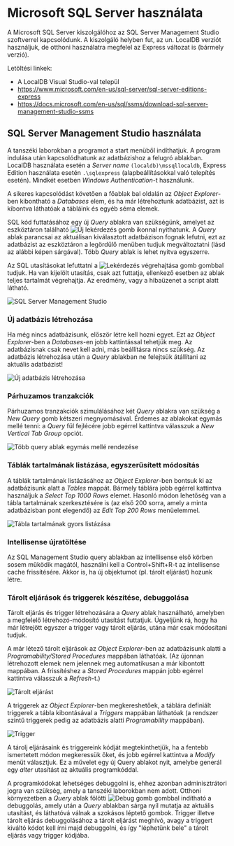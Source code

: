 # Microsoft SQL Server használata

A Microsoft SQL Server kiszolgálóhoz az SQL Server Management Studio szoftverrel kapcsolódunk. A kiszolgáló helyben fut, az un. LocalDB verziót használjuk, de otthoni használatra megfelel az Express változat is (bármely verzió).

Letöltési linkek:

- A LocalDB Visual Studio-val települ
- <https://www.microsoft.com/en-us/sql-server/sql-server-editions-express>
- <https://docs.microsoft.com/en-us/sql/ssms/download-sql-server-management-studio-ssms>

## SQL Server Management Studio használata

A tanszéki laborokban a programot a start menüből indíthatjuk. A program indulása után kapcsolódhatunk az adatbázishoz a felugró ablakban. LocalDB használata esetén a _Server name_ `(localdb)\mssqllocaldb`, Express Edition használata esetén `.\sqlexpress` (alapbeállításokkal való telepítés esetén). Mindkét esetben _Windows Authentication_-t használunk.

A sikeres kapcsolódást követően a főablak bal oldalán az _Object Explorer_-ben kibontható a _Databases_ elem, és ha már létrehoztunk adatbázist, azt is kibontva láthatóak a tábláink és egyéb séma elemek.

SQL kód futtatásához egy új _Query_ ablakra van szükségünk, amelyet az eszköztáron található ![Új lekérdezés gomb](./images/new-query-button.png) ikonnal nyithatunk. A _Query_ ablak parancsai az aktuálisan kiválasztott adatbázison fognak lefutni, ezt az adatbázist az eszköztáron a legördülő menüben tudjuk megváltoztatni (lásd az alábbi képen sárgával). Több _Query_ ablak is lehet nyitva egyszerre.

Az SQL utasításokat lefuttatni a ![Lekérdezés végrehajtása gomb](./images/execute-button.png) gombbal tudjuk. Ha van kijelölt utasítás, csak azt futtatja, ellenkező esetben az ablak teljes tartalmát végrehajtja. Az eredmény, vagy a hibaüzenet a script alatt látható.

![SQL Server Management Studio](./images/object-explorer-db-query.png)

### Új adatbázis létrehozása

Ha még nincs adatbázisunk, először létre kell hozni egyet. Ezt az _Object Explorer_-ben a _Databases_-en jobb kattintással tehetjük meg. Az adatbázisnak csak nevet kell adni, más beállításra nincs szükség. Az adatbázis létrehozása után a _Query_ ablakban ne felejtsük átállítani az aktuális adatbázist!

![Új adatbázis létrehozása](./images/uj-adatbazis.png)

### Párhuzamos tranzakciók

Párhuzamos tranzakciók szimulálásához két _Query_ ablakra van szükség a _New Query_ gomb kétszeri megnyomásával. Érdemes az ablakokat egymás mellé tenni: a _Query_ fül fejlécére jobb egérrel kattintva válasszuk a _New Vertical Tab Group_ opciót.

![Több query ablak egymás mellé rendezése](./images/query-window-tab-group.png)

### Táblák tartalmának listázása, egyszerűsített módosítás

A táblák tartalmának listázásához az _Object Explorer_-ben bontsuk ki az adatbázisunk alatt a _Tables_ mappát. Bármely táblára jobb egérrel kattintva használjuk a _Select Top 1000 Rows_ elemet. Hasonló módon lehetőség van a tábla tartalmának szerkesztésére is (az első 200 sorra, amely a minta adatbázisban pont elegendő) az _Edit Top 200 Rows_ menüelemmel.

![Tábla tartalmának gyors listázása](./images/select-top-1000.png)

### Intellisense újratöltése

Az SQL Management Studio query ablakban az intellisense első körben sosem működik magától, használni kell a Control+Shift+R-t az intellisense cache frissítésére. Akkor is, ha új objektumot (pl. tárolt eljárást) hozunk létre.

### Tárolt eljárások és triggerek készítése, debuggolása

Tárolt eljárás és trigger létrehozására a _Query_ ablak használható, amelyben a megfelelő létrehozó-módosító utasítást futtatjuk. Ügyeljünk rá, hogy ha már létrejött egyszer a trigger vagy tárolt eljárás, utána már csak módosítani tudjuk.

A már létező tárolt eljárások az _Object Explorer_-ben az adatbázisunk alatti a _Programability/Stored Procedures_ mappában láthatóak. (Az újonnan létrehozott elemek nem jelennek meg automatikusan a már kibontott mappában. A frissítéshez a _Stored Procedures_ mappán jobb egérrel kattintva válasszuk a _Refresh_-t.)

![Tárolt eljárást](./images/tarolt-eljaras.png)

A triggerek az _Object Explorer_-ben megkereshetőek, a táblára definiált triggerek a tábla kibontásával a _Triggers_ mappában láthatóak (a rendszer szintű triggerek pedig az adatbázis alatti _Programability_ mappában).

![Trigger](./images/trigger.png)

A tárolj eljárásaink és triggereink kódját megtekinthetjük, ha a fentebb ismertetett módon megkeressük őket, és jobb egérrel kattintva a _Modify_ menüt választjuk. Ez a művelet egy új Query ablakot nyit, amelybe generál egy _alter_ utasítást az aktuális programkóddal.

A programkódokat lehetséges debuggolni is, ehhez azonban adminisztrátori jogra van szükség, amely a tanszéki laborokban nem adott. Otthoni környezetben a _Query_ ablak fölötti ![Debug gomb](./images/debug-button.png) gombbal indítható a debuggolás, amely után a _Query_ ablakban sárga nyíl mutatja az aktuális utasítást, és láthatóvá válnak a szokásos léptető gombok. Trigger illetve tárolt eljárás debuggolásához a tárolt eljárást meghívó, avagy a triggert kiváltó kódot kell írni majd debuggolni, és így "léphetünk bele" a tárolt eljárás vagy trigger kódjába.
